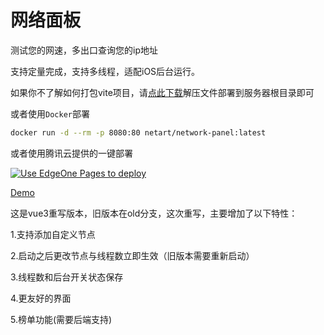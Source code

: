 # 网络面板

测试您的网速，多出口查询您的ip地址

支持定量完成，支持多线程，适配iOS后台运行。

如果你不了解如何打包vite项目，请[点此下载](https://github.com/ljxi/NetworkPanel/archive/refs/heads/gh-pages.zip)解压文件部署到服务器根目录即可

或者使用`Docker`部署
```bash
docker run -d --rm -p 8080:80 netart/network-panel:latest
```

或者使用腾讯云提供的一键部署

[![Use EdgeOne Pages to deploy](https://cdnstatic.tencentcs.com/edgeone/pages/deploy.svg)](https://edgeone.ai/pages/new?repository-url=https%3A%2F%2Fgithub.com%2Fljxi%2FNetworkPanel)

[Demo](https://ljxi.github.io/NetworkPanel/)

这是vue3重写版本，旧版本在old分支，这次重写，主要增加了以下特性：

1.支持添加自定义节点

2.启动之后更改节点与线程数立即生效（旧版本需要重新启动）

3.线程数和后台开关状态保存

4.更友好的界面

5.榜单功能(需要后端支持)
